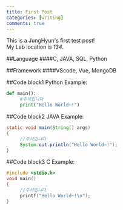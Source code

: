 ```yaml
---
title: First Post
categories: [writing]
comments: true
---
```


This is a JungHyun's first test post!<br>
My Lab location is <dfn info ="금오공과대학교 디지털관">134</dfn>.

##Language
 ####C, JAVA, SQL, Python

##Framework
 ####VScode, Vue, MongoDB

##Code block1
Python Example:

```python
def main():
     #주석입니다
     print("Hello World~!")

```

##Code block2
JAVA Example:

```java
static void main(String[] args)
{
     //주석입니다
     System.out.println("Hello World~!");
}

```


##Code block3
C Example:

```c
#include <stdio.h>
void main()
{
     //주석입니다
     printf("Hello World~!\n");
}

```